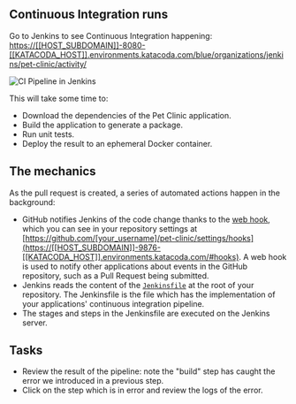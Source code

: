 ## Continuous Integration runs

Go to Jenkins to see Continuous Integration happening: <a href="https://[[HOST_SUBDOMAIN]]-8080-[[KATACODA_HOST]].environments.katacoda.com/blue/organizations/jenkins/pet-clinic/activity/" target="jenkins">https://[[HOST_SUBDOMAIN]]-8080-[[KATACODA_HOST]].environments.katacoda.com/blue/organizations/jenkins/pet-clinic/activity/</a>

![CI Pipeline in Jenkins](/online-devops-dojo/assets/online-devops-dojo/continuous-integration/ci-blue-ocean.png)

This will take some time to:

* Download the dependencies of the Pet Clinic application.
* Build the application to generate a package.
* Run unit tests.
* Deploy the result to an ephemeral Docker container.

## The mechanics

As the pull request is created, a series of automated actions happen in the
background:

* GitHub notifies Jenkins of the code change thanks to the
  [web hook](https://help.github.com/articles/about-webhooks/), which you can
  see in your repository settings at
  [https://github.com/[your_username]/pet-clinic/settings/hooks](https://[[HOST_SUBDOMAIN]]-9876-[[KATACODA_HOST]].environments.katacoda.com/#hooks).
  A web hook is used to notify other applications about events in the GitHub
  repository, such as a Pull Request being submitted.
* Jenkins reads the content of the
  [`Jenkinsfile`](https://jenkins.io/doc/book/pipeline/jenkinsfile/) at the root
  of your repository. The Jenkinsfile is the file which has the implementation
  of your applications' continuous integration pipeline.
* The stages and steps in the Jenkinsfile are executed on the Jenkins server.

## Tasks

* Review the result of the pipeline: note the "build" step has caught the error
  we introduced in a previous step.
* Click on the step which is in error and review the logs of the error.
